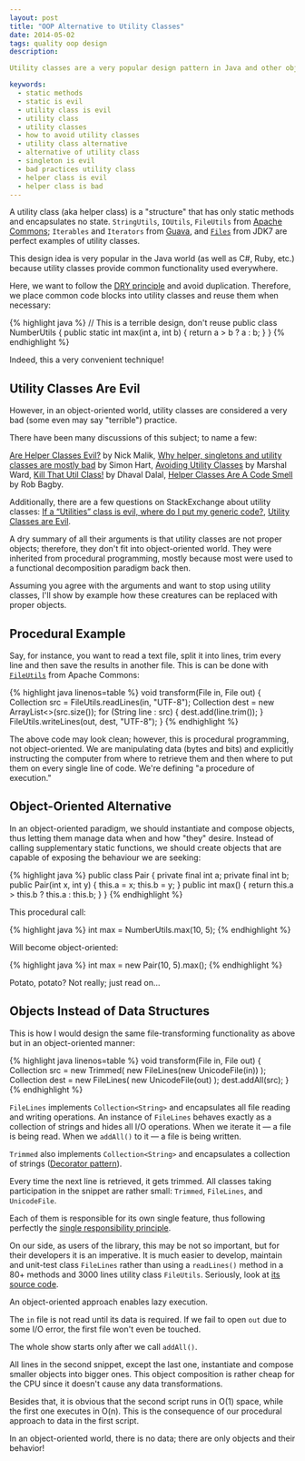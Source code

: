 ```yaml
---
layout: post
title: "OOP Alternative to Utility Classes"
date: 2014-05-02
tags: quality oop design
description:

Utility classes are a very popular design pattern in Java and other object-oriented languages. However, many consider them a terrible practice to be avoided.

keywords:
  - static methods
  - static is evil
  - utility class is evil
  - utility class
  - utility classes
  - how to avoid utility classes
  - utility class alternative
  - alternative of utility class
  - singleton is evil
  - bad practices utility class
  - helper class is evil
  - helper class is bad
---
```


A utility class (aka helper class) is a "structure" that has only static methods and encapsulates no state. `StringUtils`, `IOUtils`, `FileUtils` from [Apache Commons](http://commons.apache.org/); `Iterables` and `Iterators` from [Guava](https://code.google.com/p/guava-libraries/), and [`Files`](http://docs.oracle.com/javase/7/docs/api/java/nio/file/Files.html) from JDK7 are perfect examples of utility classes.

This design idea is very popular in the Java world (as well as C#, Ruby, etc.) because utility classes provide common functionality used everywhere.

Here, we want to follow the [DRY principle](http://en.wikipedia.org/wiki/Don't_repeat_yourself) and avoid duplication. Therefore, we place common code blocks into utility classes and reuse them when necessary:

{% highlight java %}
// This is a terrible design, don't reuse
public class NumberUtils {
  public static int max(int a, int b) {
    return a > b ? a : b;
  }
}
{% endhighlight %}

Indeed, this a very convenient technique!

## Utility Classes Are Evil

However, in an object-oriented world, utility classes are considered a very bad (some even may say "terrible") practice.

There have been many discussions of this subject; to name a few:

[Are Helper Classes Evil?](http://blogs.msdn.com/b/nickmalik/archive/2005/09/06/461404.aspx) by Nick Malik,
[Why helper, singletons and utility classes are mostly bad](http://smart421.wordpress.com/2011/08/31/why-helper-singletons-and-utility-classes-are-mostly-bad-2/) by Simon Hart,
[Avoiding Utility Classes](http://www.marshallward.org/avoiding-utility-classes.html) by Marshal Ward,
[Kill That Util Class!](http://www.jroller.com/DhavalDalal/entry/kill_that_util_class) by Dhaval Dalal,
[Helper Classes Are A Code Smell](http://www.robbagby.com/posts/helper-classes-are-a-code-smell/) by Rob Bagby.

Additionally, there are a few questions on StackExchange about utility classes:
[If a “Utilities” class is evil, where do I put my generic code?](http://stackoverflow.com/questions/3339929/if-a-utilities-class-is-evil-where-do-i-put-my-generic-code),
[Utility Classes are Evil](http://stackoverflow.com/questions/3340032/utility-classes-are-evil).

A dry summary of all their arguments is that utility classes are not proper objects; therefore, they don't fit into object-oriented world. They were inherited from procedural programming, mostly because most were used to a functional decomposition paradigm back then.

Assuming you agree with the arguments and want to stop using utility classes, I'll show by example how these creatures can be replaced with proper objects.

## Procedural Example

Say, for instance, you want to read a text file, split it into lines, trim every line and then save the results in another file. This is can be done with [`FileUtils`](http://commons.apache.org/proper/commons-io/apidocs/org/apache/commons/io/FileUtils.html) from Apache Commons:

{% highlight java linenos=table %}
void transform(File in, File out) {
  Collection<String> src = FileUtils.readLines(in, "UTF-8");
  Collection<String> dest = new ArrayList<>(src.size());
  for (String line : src) {
    dest.add(line.trim());
  }
  FileUtils.writeLines(out, dest, "UTF-8");
}
{% endhighlight %}

The above code may look clean; however, this is procedural programming, not object-oriented. 
We are manipulating data (bytes and bits) and explicitly instructing the computer from where to retrieve them and then where to put them on every single line of code. We're defining "a procedure of execution."

## Object-Oriented Alternative

In an object-oriented paradigm, we should instantiate and compose objects, thus letting them manage data when and how "they" desire. Instead of calling supplementary static functions, we should create objects that are capable of exposing the behaviour we are seeking:

{% highlight java %}
public class Pair {
  private final int a;
  private final int b;
  public Pair(int x, int y) {
    this.a = x;
    this.b = y;
  }
  public int max() {
    return this.a > this.b ? this.a : this.b;
  }
}
{% endhighlight %}

This procedural call:

{% highlight java %}
int max = NumberUtils.max(10, 5);
{% endhighlight %}

Will become object-oriented:

{% highlight java %}
int max = new Pair(10, 5).max();
{% endhighlight %}

Potato, potato? Not really; just read on...

## Objects Instead of Data Structures

This is how I would design the same file-transforming functionality as above but in an object-oriented manner:

{% highlight java linenos=table %}
void transform(File in, File out) {
  Collection<String> src = new Trimmed(
    new FileLines(new UnicodeFile(in))
  );
  Collection<String> dest = new FileLines(
    new UnicodeFile(out)
  );
  dest.addAll(src);
}
{% endhighlight %}

`FileLines` implements `Collection<String>` and encapsulates all file reading and writing operations. An instance of `FileLines` behaves exactly as a collection of strings and hides all I/O operations. When we iterate it &mdash; a file is being read. When we `addAll()` to it &mdash; a file is being written.

`Trimmed` also implements `Collection<String>` and encapsulates a collection of strings ([Decorator pattern](http://en.wikipedia.org/wiki/Decorator_pattern)).

Every time the next line is retrieved, it gets trimmed. All classes taking participation in the snippet are rather small: `Trimmed`, `FileLines`, and `UnicodeFile`.

Each of them is responsible for its own single feature, thus following perfectly the [single responsibility principle](http://en.wikipedia.org/wiki/Single_responsibility_principle).

On our side, as users of the library, this may be not so important, but for their developers it is an imperative.
It is much easier to develop, maintain and unit-test class `FileLines` rather than using a `readLines()` method in a 80+ methods and 3000 lines utility class `FileUtils`. Seriously, look at [its source code](http://svn.apache.org/viewvc/commons/proper/io/trunk/src/main/java/org/apache/commons/io/FileUtils.java?view=co).

An object-oriented approach enables lazy execution.

The `in` file is not read until its data is required. If we fail to open `out` due to some I/O error, the first file won't even be touched.

The whole show starts only after we call `addAll()`.

All lines in the second snippet, except the last one, instantiate and compose smaller objects into bigger ones. This object composition is rather cheap for the CPU since it doesn't cause any data transformations.

Besides that, it is obvious that the second script runs in O(1) space, while the first one executes in O(n). This is the consequence of our procedural approach to data in the first script.

In an object-oriented world, there is no data; there are only objects and their behavior!
